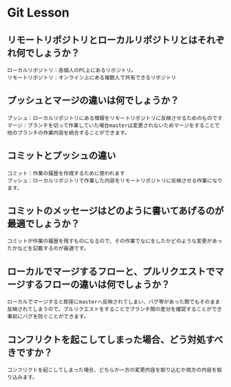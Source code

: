 # Git Lesson

## リモートリポジトリとローカルリポジトリとはそれぞれ何でしょうか？
    ローカルリポジトリ：各個人のPC上にあるリポジトリ。
    リモートリポジトリ：オンライン上にある複数人で共有できるリポジトリ

## プッシュとマージの違いは何でしょうか？
    プッシュ：ローカルリポジトリにある情報をリモートリポジトリに反映させるためのものです
    マージ：ブランチを切って作業していた場合masterは変更されないためマージをすることで他のブランチの作業内容を統合することができます。


## コミットとプッシュの違い
    コミット：作業の履歴を作成するために使われます
    プッシュ：ローカルリポジトリで作業した内容をリモートリポジトリに反映させる作業になります。

## コミットのメッセージはどのように書いてあげるのが最適でしょうか？
    コミットが作業の履歴を残すものになるので、その作業でなにをしたかどのような変更があったかなどを記載するのが最適です。

## ローカルでマージするフローと、プルリクエストでマージするフローの違いは何でしょうか？
    ローカルでマージすると即座にmasterへ反映されてしまい、バグ等があった際でもそのまま反映されてしまうので、プルリクエストをすることでブランチ間の差分を確認することができ事前にバグを防ぐことができます。

## コンフリクトを起こしてしまった場合、どう対処すべきですか？
    コンフリクトを起こしてしまった場合、どちらか一方の変更内容を取り込むか両方の内容を取り込みます。